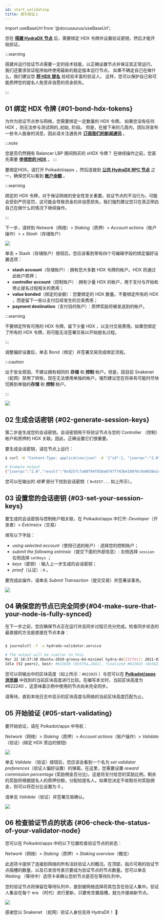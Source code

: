 ```yaml
---
id: start_validating 
title: 成为验证人
---
```


import useBaseUrl from '@docusaurus/useBaseUrl';

 您在 **[搭建 HydraDX 节点](/node_setup)** 后，需要绑定 HDX 令牌并设置验证密钥，然后才能开始验证。

:::warning

搭建并运行验证节点需要一定的技术技能，以正确设置节点并保证其正常运行。 我们还要求验证程序始终使用最新的稳定版本运行节点。 如果不确定自己在做什么，我们建议您 **[将 HDX 提名](/start_nominating)** 给经验丰富的验证人。 这样，您可以保护自己和可能质押您的提名人免受非自愿的资金损失。

:::

## 01 绑定 HDX 令牌 {#01-bond-hdx-tokens}

为作为验证节点参与网络，您需要绑定一定数量的 HDX 令牌。 如果您没有任何 HDX ，则无法参与测试网的_初始_ 阶段。 但是，在接下来的几周内，团队将宣布一些令人振奋的消息，因此请关注通告并 **[订阅我们的新闻通讯](https://hydradxcn.substack.com/)** 。

:::note

您是否仍然拥有 Balancer LBP 期间购买的 xHDX 令牌？ 在继续操作之前，您首先需要 **[申领您的 HDX](/claim)** 。
:::

要绑定HDX，请打开 Polkadot/apps ，然后连接到 **[公共 HydraDX RPC 节点](/polkadotjs_apps_public)** 之一，确保您可以看到 **[账户余额](https://polkadot.js.org/apps/?rpc=wss%3A%2F%2Frpc-01.snakenet.hydradx.io#/accounts)** 。

:::warning

绑定的 HDX 令牌，对于保证网络的安全性至关重要。验证节点的不当行为，可能会受到严厉惩罚，这可能会导致资金的非自愿损失。我们强烈建议您只在真正明白自己在做什么的情况下继续操作。

:::

下一步，请转到 *Network*（网络）> *Staking*（质押）> *Account actions*（账户操作）> *+ Stash*（存储账户）

<div style={{textAlign: 'center'}}>
  <img src={useBaseUrl('/validator-guide/bond-hdx-1.png')} />
</div>

单击 + Stash（存储账户）按钮后，您应该看到带有四个可编辑字段的绑定偏好设置选项：
* **stash account**（存储账户）: 拥有您大多数 HDX 令牌的帐户。HDX 将通过此帐户质押；
* **controller account**（控制账户）: 拥有少量 HDX 的帐户，用于支付与开始和停止提名过程相关的费用；
* **value bonded**（绑定的金额）：您要绑定的 HDX 数量。不要绑定所有的 HDX ，而是留下一些以支付后续发生的交易费用；
* **payment destination**（支付目的账户）：质押奖励将被发送到的帐户。 

:::warning

不要绑定所有可用的 HDX 令牌。留下少量 HDX ，以支付交易费用。如果您绑定了所有的 HDX 令牌，则可能无法签署交易以开始提名过程。

:::

调整偏好设置后，单击 Bond（绑定）并签署交易完成绑定流程。

:::caution

出于安全原因，不建议拥有相同的 **存储** 和 **控制** 帐户。但是，因目前 Snakenet （蛇网）禁用了转账，现在无法使用单独的帐户。强烈建议您在将来有可能时尽快切换到单独的**存储** 和 **控制** 帐户。

:::

<div style={{textAlign: 'center'}}>
  <img src={useBaseUrl('/validator-guide/bond-hdx-2.png')} />
</div>

## 02 生成会话密钥 {#02-generate-session-keys}

第二步是生成您的会话密钥。会话密钥用于将验证节点与您的 Controller （控制）帐户和质押的 HDX 关联。因此，正确设置它们很重要。

要生成会话密钥，请在节点上运行：

```bash
$ curl -H "Content-Type: application/json" -d '{"id":1, "jsonrpc":"2.0", "method": "author_rotateKeys", "params":[]}' http://localhost:9933

# Example output
{"jsonrpc":"2.0","result":"0x9257c7a88f94f858a6f477743b4180f0c9a0630a1cea85c3f47dc6ca78e503767089bebe02b18765232ecd67b35a7fb18fc3027613840f27aca5a5cc300775391cf298af0f0e0342d0d0d873b1ec703009c6816a471c64b5394267c6fc583c31884ac83d9fed55d5379bbe1579601872ccc577ad044dd449848da1f830dd3e45","id":1}
```

您可以在输出的 _结果_ 部分下找到会话密钥（ `0x9257...` 如上所示）。  

## 03 设置您的会话密钥 {#03-set-your-session-keys}

要生成的会话密钥与控制帐户相关联，在 Polkadot/apps 中打开:
*Developer*（开发者）> *Extrinsics*（交易）

填写以下字段：

* _using selected account_（使用已选的账户）: 选择您的控制账户；
* _submit the following extrinsic_（提交下面的外部信息）: 左侧选择 `session` 右侧选择 `setKeys` ；
* _keys_（密钥）: 输入上一步生成的会话密钥；
* _proof_（认证）: `0` 。

要完成此操作，请单击 _Submit Transaction_（提交交易）并签署该事务。

<div style={{textAlign: 'center'}}>
  <img src={useBaseUrl('/validator-guide/set-session-keys-1.png')} />
</div>

## 04 确保您的节点已完全同步{#04-make-sure-that-your-node-is-fully-synced}

在下一步之前，您应确保节点正在运行并且同步过程已充分完成。检查同步状态的最直接的方法是直接在节点本身：

```bash

$ journalctl -f -u hydradx-validator.service

# The output will be similar to this
Mar 22 18:37:38 Ubuntu-2010-groovy-64-minimal hydra-dx[232761]: 2021-03-22 18:37:38  💤 
Idle (52 peers), best: #622028 (0x5f5a…1041), finalized #622025 (0x5b21…a746), ⬇ 9.1kiB/s ⬆ 6.1kiB/s

```

您可以将输出中的区块高度（如上所示：`#622025` ）与您可以在 **[Polkadot/apps 浏览器](https://polkadot.js.org/apps/?rpc=wss%3A%2F%2Frpc-01.snakenet.hydradx.io#/explorer)** 中找到的当前区块高度进行比较。在编写本文时，当前区块高度为 #622240 ，这意味着示例中使用的节点尚未完全同步。

请等待，直到本地日志中显示的区块高度与网络的当前区块高度匹配为止。

## 05 开始验证 {#05-start-validating}

要开始验证，请在 Polkadot/apps 中导航：

*Network*（网络）> *Staking*（质押）> *Account actions*（账户操作）> *Validate* （验证）(绑定 HDX 旁边的按钮)

<div style={{textAlign: 'center'}}>
  <img src={useBaseUrl('/validator-guide/validate-1.png')} />
</div>

单击 *Validate* （验证）按钮后，您应该会看到一个名为 *set validator preferences*（验证人偏好设置）的弹窗。在这里，您需要设置 _reward commission percentage_ (奖励佣金百分比)，这是将支付给您的奖励比例。剩余的奖励将根据提名人的质押份额，分配给提名人。如果您决定不收取任何奖励佣金，则可以将百分比设置为 0 。

请单击 *Validate*（验证）并签署交易确认。

<div style={{textAlign: 'center'}}>
  <img src={useBaseUrl('/validator-guide/validate-2.png')} />
</div>

## 06 检查验证节点的状态 {#06-check-the-status-of-your-validator-node}

您可以在 Polkadot/apps 中的以下位置检查验证节点的状态：

*Network*（网络）> *Staking*（质押）> *Staking overview*（概览）

此选项卡提供了连接到网络的所有活跃验证人的概况。在顶部，指示可用的验证节点插槽的数量，以及已发信号表示要成为验证节点的节点数量。您可以单击 _Waiting_ （等待中）选项卡来确认您的节点是否在等待队列中。

您的验证节点将保留在等待队列中，直到被网络选择将其包含在验证人集中。验证人集会在每个 era （时代）进行更新，只要有空置插槽，就允许接纳新节点。

<div style={{textAlign: 'center'}}>
  <img src={useBaseUrl('/validator-guide/validate-3.png')} />
</div>

感谢您以 Snakenet （蛇网）验证人身份支持 HydraDX！ 🎉
